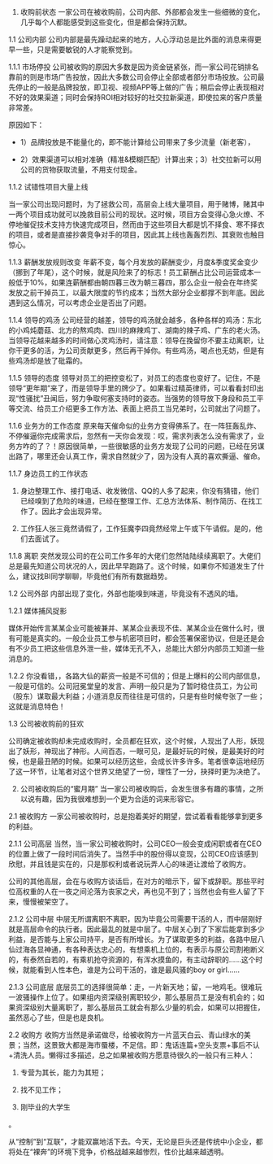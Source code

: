 
1. 收购前状态
一家公司在被收购前，公司内部、外部都会发生一些细微的变化，几乎每个人都能感受到这些变化，但是都会保持沉默。

1.1 公司内部
公司内部是最先躁动起来的地方，人心浮动总是比外面的消息来得更早一些，只是需要敏锐的人才能察觉到。

1.1.1 市场停投
公司被收购的原因大多数是因为资金链紧张，而一家公司花销排名靠前的则是市场广告投放，因此大多数公司会停止全部或者部分市场投放。公司最先停止的一般是品牌投放，即卫视、视频APP等上做的广告；稍后会停止表现相对不好的效果渠道；同时会保持ROI相对较好的社交拉新渠道，即使拉来的客户质量非常差。

原因如下：

* 1）品牌投放是不能量化的，即不能计算给公司带来了多少流量（新老客），

* 2）效果渠道可以相对准确（精准&模糊匹配）计算出来；3）社交拉新可以用公司的货物获取流量，不用支付现金。

1.1.2 试错性项目大量上线

当一家公司出现问题时，为了拯救公司，高层会上线大量项目，用于赌博，赌其中一两个项目成功就可以挽救目前公司的现状。这时候，项目方会变得心急火燎、不停地催促技术支持方快速完成项目，然而由于这些项目大都是饥不择食、寒不择衣的项目，或者是直接抄袭竞争对手的项目，因此其上线也轰轰烈烈、其衰败也触目惊心。


1.1.3 薪酬发放规则改变
年薪不变，每个月发放的薪酬变少，月度&季度奖金变少（挪到了年尾），这个时候，就是风险来了的标志！员工薪酬占比公司运营成本一般低于10%，如果连薪酬都由朝四暮三改为朝三暮四，那么企业一般会在年终奖发放之前干掉员工，以最大限度的节约成本；当然大部分企业都撑不到年底。因此遇到这么情况，可以考虑企业是否出了问题。


1.1.4 领导的鸡汤
公司经营的越差，领导的鸡汤就会越多，各种各样的鸡汤：东北的小鸡炖蘑菇、北方的熬鸡肉、四川的麻辣鸡丁、湖南的辣子鸡、广东的老火汤。当领导花越来越多的时间做心灵鸡汤时，请注意：领导在挽留你不要主动离职，让你干更多的活，为公司贡献更多，然后再干掉你。有些鸡汤，喝点也无妨，但是有些鸡汤却是放了砒霜的。


1.1.5 领导的态度
领导对员工的把控变松了，对员工的态度也变好了。记住，不是领导“更年期”来了，而是领导手里的牌少了。如果看过精英律师，可以看看封印出现“性骚扰”丑闻后，努力争取何塞支持时的姿态。当强势的领导放下身段和员工平等交流、给员工介绍更多工作方法、表面上把员工当兄弟时，公司就出了问题了。


1.1.6 业务方的工作态度
原来每天催命似的业务方变得佛系了。在一阵狂轰乱炸、不停催逼你完成需求后，忽然有一天你会发现：哎，需求列表怎么没有需求了，业务方咋的了？！原因很简单，一些很敏感的业务方发现了公司的问题，已经在另谋出路了，哪里还会认真工作，需求自然就少了，因为没有人真的喜欢撕逼、催命。

1.1.7 身边员工的工作状态
1) 身边整理工作、接打电话、收发微信、QQ的人多了起来，你没有猜错，他们已经嗅到了危险的味道，已经在整理工作、汇总方法体系、制作简历、在找工作了。因此才会出现异常。


2) 工作狂人张三竟然请假了，工作狂魔李四竟然经常上午或下午请假。是的，他们去面试了。

1.1.8 离职
突然发现公司的在公司工作多年的大佬们忽然陆陆续续离职了。大佬们总是最先知道公司状况的人，因此早早跑路了。这个时候，如果你不知道发生了什么，建议找BI同学聊聊，毕竟他们有所有数据趋势。

1.2 公司外部
内部出现了变化，外部也能嗅到味道，毕竟没有不透风的墙。

1.2.1 媒体捕风捉影

媒体开始传言某某企业可能被兼并、某某企业表现不佳、某某企业在做什么时，很有可能是真实的。一般企业员工参与机密项目时，都会签署保密协议，但是还是会有不少员工把这些信息外泄一些，媒体无孔不入，总能比大部分内部员工知道一些消息的。

1.2.2 
你没看错，，各路大仙的薪资一般是不可信的；但是上爆料的公司内部信息，一般是可信的。公司冠冕堂皇的发言、声明一般只是为了暂时稳住员工，为公司（股东）谋取最大利益；小道消息反而往往是可信的，只是有些时候夸张了一些；这就是消息特色！

1.3 公司被收购前的狂欢

公司确定被收购却未完成收购时，全员都在狂欢，这个时候，人现出了人形，妖现出了妖形，神现出了神形。人间百态，一眼可见，是最好玩的时候，是最美好的时候，也是最丑陋的时候。如果可以经历这些，会成长许多许多。笔者很幸运地经历了这一环节，让笔者对这个世界又绝望了一份，理性了一分，抉择时更为决绝了。

2. 公司被收购后的“蜜月期”
当一家公司被收购后，会发生很多有趣的事情，之所以说有趣，因为我很难想到一个更为合适的词来形容它。

2.1 被收购方
一家公司被收购时，总是抱着美好的期望，尝试着看看能够拿到更多的利益。

2.1.1 公司高层
当然，当一家公司被收购时，公司CEO一般会变成闲职或者在CEO的位置上做了一段时间后消失了。当然手中的股份得以变现，公司CEO应该感到欣慰，并且钱是实在的，只是那权利或者说玩弄人心的味道让渡给了收购方。

公司的其他高层，会在与收购方谈话后，在对方的暗示下，留下或辞职。那些平时位高权重的人在一夜之间沦落为丧家之犬，再也见不到了；当然也会有些人留了下来，慢慢被架空了。

2.1.2 公司中层
中层无所谓离职不离职，因为毕竟公司需要干活的人，而中层刚好就是高层命令的执行者。因此最乱的就是中层了。中层关心到了下家后能拿到多少利益，是否能与上家公司持平，是否有所增长。为了谋取更多的利益，各路中层八仙过海各显神通，有各种表达忠心的，有想乘机上位的，有表示与原公司割袍断义的，有泰然自若的，有乘机抢夺资源的，有浑水摸鱼的，有主动辞职的……这个时候，就能看到人性本色，谁是为公司干活的，谁是最风骚的boy or girl……

2.1.3 公司底层
底层员工的选择很简单：走，一片新天地；留，一地鸡毛。很难玩一波骚操作上位了。如果组内资深级别离职较少，那么基层员工是没有机会的；如果资深级别大量离职了，那么基层员工就会有那么少量的机会，如果可以把握住，虽然恶心了些，但是也是良机。

2.2 收购方
收购方当然是承诺做尽，给被收购方一片蓝天白云、青山绿水的美景；当然，这景致大都是海市蜃楼，不足信。即：鬼话连篇+空头支票+事后不认+清洗人员。懒得过多描述，总之如果被收购方愿意待很久的一般只有三种人：

1) 专营为其长，能力为其短；

2) 找不见工作；

3) 刚毕业的大学生

。

从“控制”到“互联”，才能双赢地活下去。今天，无论是巨头还是传统中小企业，都将处在“裸奔”的环境下竞争，价格战越来越惨烈，性价比越来越透明。
